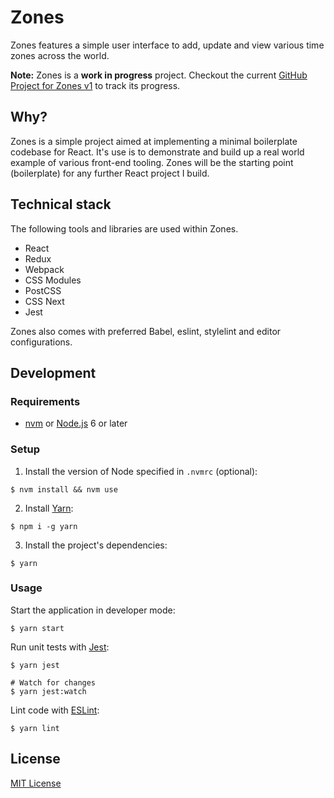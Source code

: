 # Zones

Zones features a simple user interface to add, update and view various time zones across the world.

**Note:** Zones is a **work in progress** project. Checkout the current [GitHub Project for Zones v1](https://github.com/aaronvanston/zones/projects/1) to track its progress.

## Why?

Zones is a simple project aimed at implementing a minimal boilerplate codebase for React. It's use is to demonstrate and build up a real world example of various front-end tooling. Zones will be the starting point (boilerplate) for any further React project I build.


## Technical stack

The following tools and libraries are used within Zones.

- React
- Redux
- Webpack
- CSS Modules
- PostCSS
- CSS Next
- Jest

Zones also comes with preferred Babel, eslint, stylelint and editor configurations.

## Development

### Requirements

- [nvm](https://github.com/creationix/nvm) or [Node.js](https://nodejs.org/en/) 6 or later

### Setup

1. Install the version of Node specified in `.nvmrc` (optional):

  ```shell
  $ nvm install && nvm use
  ```

2. Install [Yarn](https://yarnpkg.com/en/):

  ```shell
  $ npm i -g yarn
  ```

3. Install the project's dependencies:

  ```shell
  $ yarn
  ```

### Usage

Start the application in developer mode:

```shell
$ yarn start
```

Run unit tests with [Jest](https://facebook.github.io/jest/):

```shell
$ yarn jest

# Watch for changes
$ yarn jest:watch
```

Lint code with [ESLint](http://eslint.org/):

```shell
$ yarn lint
```

## License

[MIT License](.github/LICENSE.md)
